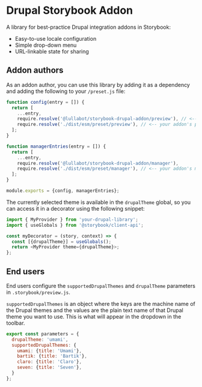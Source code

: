 # Drupal Storybook Addon

A library for best-practice Drupal integration addons in Storybook:

- Easy-to-use locale configuration
- Simple drop-down menu
- URL-linkable state for sharing

## Addon authors

As an addon author, you can use this library by adding it as a dependency and adding the following to your `/preset.js` file:

```js
function config(entry = []) {
  return [
    ...entry,
    require.resolve('@lullabot/storybook-drupal-addon/preview'), // <-- library's preview preset
    require.resolve('./dist/esm/preset/preview'), // <-- your addon's preview preset (if present)
  ];
}

function managerEntries(entry = []) {
  return [
    ...entry,
    require.resolve('@lullabot/storybook-drupal-addon/manager'),
    require.resolve('./dist/esm/preset/manager'), // <-- your addon's manager (if present)
  ];
}

module.exports = {config, managerEntries};
```

The currently selected theme is available in the `drupalTheme` global, so you can access it in a decorator using the following snippet:

```js
import { MyProvider } from 'your-drupal-library';
import { useGlobals } from '@storybook/client-api';

const myDecorator = (story, context) => {
  const [{drupalTheme}] = useGlobals();
  return <MyProvider theme={drupalTheme}>;
};
```

## End users

End users configure the `supportedDrupalThemes` and `drupalTheme` parameters in `.storybook/preview.js`.

`supportedDrupalThemes` is an object where the keys are the machine name of the Drupal themes and the values are the plain text name of that Drupal theme you want to use. This is what will appear in the dropdown in the toolbar.

```javascript
export const parameters = {
  drupalTheme: 'umami',
  supportedDrupalThemes: {
    umami: {title: 'Umami'},
    bartik: {title: 'Bartik'},
    claro: {title: 'Claro'},
    seven: {title: 'Seven'},
  }
};
```
